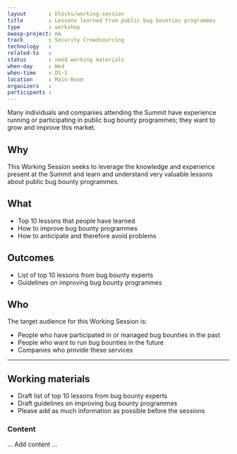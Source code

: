 ```yaml
---
layout       : blocks/working-session
title        : Lessons learned from public bug bounties programmes
type         : workshop
owasp-project: no
track        : Security Crowdsourcing
technology   :
related-to   :
status       : need working materials
when-day     : Wed
when-time    : DS-1
location     : Main-Room
organizers   :
participants :
---
```


Many individuals and companies attending the Summit have experience running or participating in public bug bounty programmes; they want to grow and improve this market.  

## Why

This Working Session seeks to leverage the knowledge and experience present at the Summit and learn and understand very valuable lessons about public bug bounty programmes.  

## What

-	Top 10 lessons that people have learned
-	How to improve bug bounty programmes 
-	How to anticipate and therefore avoid problems

## Outcomes 

- List of top 10 lessons from bug bounty experts
- Guidelines on improving bug bounty programmes

## Who

The target audience for this Working Session is:

-	People who have participated in or managed bug bounties in the past
-	People who want to run bug bounties in the future
-	Companies who provide these services

--- 

## Working materials

- Draft list of top 10 lessons from bug bounty experts
- Draft guidelines on improving bug bounty programmes
- Please add as much information as possible before the sessions

### Content

... Add content ...
